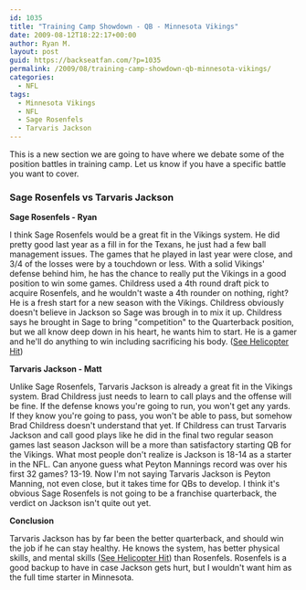 ```yaml
---
id: 1035
title: "Training Camp Showdown - QB - Minnesota Vikings"
date: 2009-08-12T18:22:17+00:00
author: Ryan M.
layout: post
guid: https://backseatfan.com/?p=1035
permalink: /2009/08/training-camp-showdown-qb-minnesota-vikings/
categories:
  - NFL
tags:
  - Minnesota Vikings
  - NFL
  - Sage Rosenfels
  - Tarvaris Jackson
---
```


<div class="entry">
  <p>
    This is a new section we are going to have where we debate some of the position battles in training camp. Let us know if you have a specific battle you want to cover.
  </p>

  <h3>
    <strong>Sage Rosenfels vs Tarvaris Jackson</strong>
  </h3>

  <p>
    <strong>Sage Rosenfels - Ryan</strong>
  </p>

  <p>
    I think Sage Rosenfels would be a great fit in the Vikings system. He did pretty good last year as a fill in for the Texans, he just had a few ball management issues. The games that he played in last year were close, and 3/4 of the losses were by a touchdown or less. With a solid Vikings' defense behind him, he has the chance to really put the Vikings in a good position to win some games. Childress used a 4th round draft pick to acquire Rosenfels, and he wouldn't waste a 4th rounder on nothing, right? He is a fresh start for a new season with the Vikings. Childress obviously doesn't believe in Jackson so Sage was brough in to mix it up. Childress says he brought in Sage to bring "competition" to the Quarterback position, but we all know deep down in his heart, he wants him to start. He is a gamer and he'll do anything to win including sacrificing his body. (<a href="https://backseatfan.com/index.php/2009/08/sage-rosenfels-helicopter-daily-video/">See Helicopter Hit</a>)
  </p>

  <p>
    <strong>Tarvaris Jackson - Matt</strong>
  </p>

  <p>
    Unlike Sage Rosenfels, Tarvaris Jackson is already a great fit in the Vikings system. Brad Childress just needs to learn to call plays and the offense will be fine. If the defense knows you're going to run, you won't get any yards. If they know you're going to pass, you won't be able to pass, but somehow Brad Childress doesn't understand that yet. If Childress can trust Tarvaris Jackson and call good plays like he did in the final two regular season games last season Jackson will be a more than satisfactory starting QB for the Vikings. What most people don't realize is Jackson is 18-14 as a starter in the NFL. Can anyone guess what Peyton Mannings record was over his first 32 games? 13-19. Now I'm not saying Tarvaris Jackson is Peyton Manning, not even close, but it takes time for QBs to develop. I think it's obvious Sage Rosenfels is not going to be a franchise quarterback, the verdict on Jackson isn't quite out yet.
  </p>

  <p>
    <strong>Conclusion</strong>
  </p>

  <p>
    Tarvaris Jackson has by far been the better quarterback, and should win the job if he can stay healthy. He knows the system, has better physical skills, and mental skills (<a href="https://backseatfan.com">See Helicopter Hit</a>) than Rosenfels. Rosenfels is a good backup to have in case Jackson gets hurt, but I wouldn't want him as the full time starter in Minnesota.
  </p>
</div>
